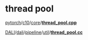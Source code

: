 # thread pool



[pytorch](https://github.com/pytorch/pytorch)/[c10](https://github.com/pytorch/pytorch/tree/main/c10)/[core](https://github.com/pytorch/pytorch/tree/main/c10/core)/[**thread_pool.cpp**](https://github.com/pytorch/pytorch/blob/main/c10/core/thread_pool.cpp)

[DALI](https://github.com/NVIDIA/DALI)/[dali](https://github.com/NVIDIA/DALI/tree/main/dali)/[pipeline](https://github.com/NVIDIA/DALI/tree/main/dali/pipeline)/[util](https://github.com/NVIDIA/DALI/tree/main/dali/pipeline/util)/[**thread_pool.cc**](https://github.com/NVIDIA/DALI/blob/main/dali/pipeline/util/thread_pool.cc)




